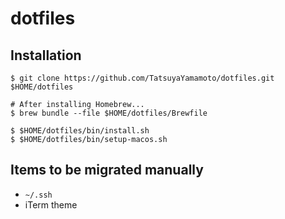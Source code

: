 # dotfiles


## Installation

```
$ git clone https://github.com/TatsuyaYamamoto/dotfiles.git $HOME/dotfiles

# After installing Homebrew...
$ brew bundle --file $HOME/dotfiles/Brewfile

$ $HOME/dotfiles/bin/install.sh
$ $HOME/dotfiles/bin/setup-macos.sh
```

## Items to be migrated manually

- `~/.ssh`
- iTerm theme
